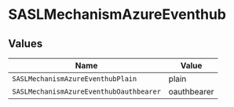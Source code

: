 # SASLMechanismAzureEventhub


## Values

| Name                                    | Value                                   |
| --------------------------------------- | --------------------------------------- |
| `SASLMechanismAzureEventhubPlain`       | plain                                   |
| `SASLMechanismAzureEventhubOauthbearer` | oauthbearer                             |